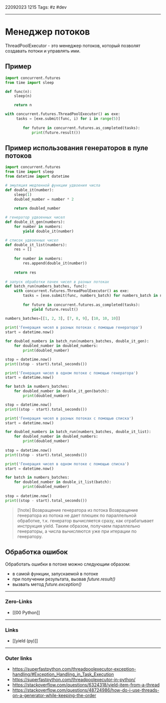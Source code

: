 22092023 1215
Tags: #z #dev

---
# Менеджер потоков

ThreadPoolExecutor - это менеджер потоков, который позволят создавать потоки и управлять ими.

## Пример

```python
import concurrent.futures
from time import sleep

def func(n):
	sleep(n)

	return n

with concurrent.futures.ThreadPoolExecutor() as exe:  
     tasks = [exe.submit(func, i) for i in range(5)]
        
        for future in concurrent.futures.as_completed(tasks):
            print(future.result())
```

##  Пример использования генераторов в пуле потоков

```python
import concurrent.futures
from time import sleep
from datetime import datetime

# эмуляция медленной функции удвоения числа
def double_it(number):
    sleep(1)
    doubled_number = number * 2
    
    return doubled_number

# генератор удвоенных чисел
def double_it_gen(numbers):
    for number in numbers:
        yield double_it(number)

# список удвоенных чисел        
def double_it_list(numbers):
    res = []
    
    for number in numbers:
        res.append(double_it(number))
        
    return res
    
# запуск обработки пачек чисел в разных потоках
def batch_run(numbers_batches, func):
    with concurrent.futures.ThreadPoolExecutor() as exe:
        tasks = [exe.submit(func, numbers_batch) for numbers_batch in numbers_batches]
        
        for future in concurrent.futures.as_completed(tasks):
            yield future.result()

numbers_batches=[[1, 2, 3], [7, 8, 9], [10, 10, 10]]
            
print('Генерация чисел в разных потоках с помощью генератора')
start = datetime.now()

for doubled_numbers in batch_run(numbers_batches, double_it_gen):
    for doubled_number in doubled_numbers:
        print(doubled_number)

stop = datetime.now()
print((stop - start).total_seconds())

print('Генерация чисел в одном потоке с помощью генератора')
start = datetime.now()

for batch in numbers_batches:
    for doubled_number in double_it_gen(batch):
        print(doubled_number)

stop = datetime.now()
print((stop - start).total_seconds())

print('Генерация чисел в разных потоках с помощью списка')
start = datetime.now()

for doubled_numbers in batch_run(numbers_batches, double_it_list):
    for doubled_number in doubled_numbers:
        print(doubled_number)
        
stop = datetime.now()
print((stop - start).total_seconds())

print('Генерация чисел в одном потоке с помощью списка')
start = datetime.now()

for batch in numbers_batches:
    for doubled_number in double_it_list(batch):
        print(doubled_number)
        
stop = datetime.now()
print((stop - start).total_seconds())
```

>[!note] Возвращение генератора из потока
>Возвращение генератора из потока не дает плюшек по параллельной обработке, т.к. генератор вычисляется сразу, как отрабатывает инструкция yield. Таким образом, получаем параллельно генераторы, а числа вычисляются уже при итерации по генератору.

## Обработка ошибок

Обработать ошибки в потоке можно следующим образом:
- в самой функции, запускаемой в потоке
- при получении результата, вызвав *future.result()*
- вызвать метод *future.exception()*

---
### Zero-Links
- [[00 Python]]

---
### Links
- [[yield (py)]]

---
### Outer links
- https://superfastpython.com/threadpoolexecutor-exception-handling/#Exception_Handling_in_Task_Execution
- https://superfastpython.com/threadpoolexecutor-in-python/
- https://stackoverflow.com/questions/6324318/yield-item-from-a-thread
- https://stackoverflow.com/questions/48724986/how-do-i-use-threads-on-a-generator-while-keeping-the-order